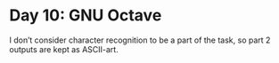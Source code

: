 # Day 10: GNU Octave

I don’t consider character recognition to be a part of the task, so part 2 outputs are kept as ASCII-art.
